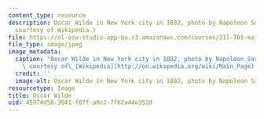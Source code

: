 ```yaml
---
content_type: resource
description: Oscar Wilde in New York city in 1882, photo by Napoleon Sarony. (Image
  courtesy of Wikipedia.)
file: https://ol-ocw-studio-app-qa.s3.amazonaws.com/courses/21l-705-major-authors-oscar-wilde-and-the-90s-spring-2003/45974d503041f07fa0c27f62a44e352d_21l-705s03.jpg
file_type: image/jpeg
image_metadata:
  caption: "Oscar Wilde in New York city in 1882, photo by Napoleon Sarony. (Image\
    \ courtesy of\_[Wikipedia](http://en.wikipedia.org/wiki/Main_Page).)"
  credit: ''
  image-alt: Oscar Wilde in New York city in 1882, photo by Napoleon Sarony.
resourcetype: Image
title: Oscar Wilde
uid: 45974d50-3041-f07f-a0c2-7f62a44e352d
---
```

